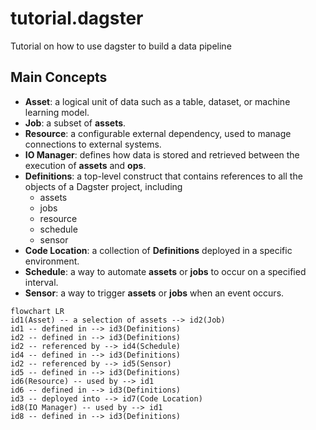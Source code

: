 # tutorial.dagster
Tutorial on how to use dagster to build a data pipeline

## Main Concepts

- **Asset**: a logical unit of data such as a table, dataset, or machine learning model.
- **Job**: a subset of **assets**.
- **Resource**: a configurable external dependency, used to manage connections to external systems.
- **IO Manager**: defines how data is stored and retrieved between the execution of **assets** and **ops**.
- **Definitions**: a top-level construct that contains references to all the objects of a Dagster project, including
  - assets
  - jobs
  - resource
  - schedule
  - sensor
- **Code Location**: a collection of **Definitions** deployed in a specific environment.
- **Schedule**: a way to automate **assets** or **jobs** to occur on a specified interval.
- **Sensor**: a way to trigger **assets** or **jobs** when an event occurs.

```mermaid
flowchart LR
id1(Asset) -- a selection of assets --> id2(Job)
id1 -- defined in --> id3(Definitions)
id2 -- defined in --> id3(Definitions)
id2 -- referenced by --> id4(Schedule)
id4 -- defined in --> id3(Definitions)
id2 -- referenced by --> id5(Sensor)
id5 -- defined in --> id3(Definitions)
id6(Resource) -- used by --> id1
id6 -- defined in --> id3(Definitions)
id3 -- deployed into --> id7(Code Location)
id8(IO Manager) -- used by --> id1
id8 -- defined in --> id3(Definitions)
```
